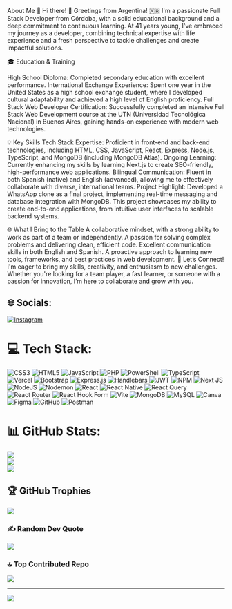 About Me 🌟
Hi there! 👋 Greetings from Argentina! 🇦🇷 I'm a passionate Full Stack Developer from Córdoba, with a solid educational background and a deep commitment to continuous learning. At 41 years young, I've embraced my journey as a developer, combining technical expertise with life experience and a fresh perspective to tackle challenges and create impactful solutions.

🎓 Education & Training

High School Diploma: Completed secondary education with excellent performance.
International Exchange Experience: Spent one year in the United States as a high school exchange student, where I developed cultural adaptability and achieved a high level of English proficiency.
Full Stack Web Developer Certification: Successfully completed an intensive Full Stack Web Development course at the UTN (Universidad Tecnológica Nacional) in Buenos Aires, gaining hands-on experience with modern web technologies.

💡 Key Skills
Tech Stack Expertise: Proficient in front-end and back-end technologies, including HTML, CSS, JavaScript, React, Express, Node.js, TypeScript, and MongoDB (including MongoDB Atlas).
Ongoing Learning: Currently enhancing my skills by learning Next.js to create SEO-friendly, high-performance web applications.
Bilingual Communication: Fluent in both Spanish (native) and English (advanced), allowing me to effectively collaborate with diverse, international teams.
Project Highlight: Developed a WhatsApp clone as a final project, implementing real-time messaging and database integration with MongoDB. This project showcases my ability to create end-to-end applications, from intuitive user interfaces to scalable backend systems.

🌐 What I Bring to the Table
A collaborative mindset, with a strong ability to work as part of a team or independently.
A passion for solving complex problems and delivering clean, efficient code.
Excellent communication skills in both English and Spanish.
A proactive approach to learning new tools, frameworks, and best practices in web development.
🚀 Let’s Connect!
I'm eager to bring my skills, creativity, and enthusiasm to new challenges. Whether you're looking for a team player, a fast learner, or someone with a passion for innovation, I’m here to collaborate and grow with you.


## 🌐 Socials:
[![Instagram](https://img.shields.io/badge/Instagram-%23E4405F.svg?logo=Instagram&logoColor=white)](https://instagram.com/meugeciotti) 

# 💻 Tech Stack:
![CSS3](https://img.shields.io/badge/css3-%231572B6.svg?style=for-the-badge&logo=css3&logoColor=white) ![HTML5](https://img.shields.io/badge/html5-%23E34F26.svg?style=for-the-badge&logo=html5&logoColor=white) ![JavaScript](https://img.shields.io/badge/javascript-%23323330.svg?style=for-the-badge&logo=javascript&logoColor=%23F7DF1E) ![PHP](https://img.shields.io/badge/php-%23777BB4.svg?style=for-the-badge&logo=php&logoColor=white) ![PowerShell](https://img.shields.io/badge/PowerShell-%235391FE.svg?style=for-the-badge&logo=powershell&logoColor=white) ![TypeScript](https://img.shields.io/badge/typescript-%23007ACC.svg?style=for-the-badge&logo=typescript&logoColor=white) ![Vercel](https://img.shields.io/badge/vercel-%23000000.svg?style=for-the-badge&logo=vercel&logoColor=white) ![Bootstrap](https://img.shields.io/badge/bootstrap-%238511FA.svg?style=for-the-badge&logo=bootstrap&logoColor=white) ![Express.js](https://img.shields.io/badge/express.js-%23404d59.svg?style=for-the-badge&logo=express&logoColor=%2361DAFB) ![Handlebars](https://img.shields.io/badge/Handlebars-%23000000?style=for-the-badge&logo=Handlebars.js&logoColor=white) ![JWT](https://img.shields.io/badge/JWT-black?style=for-the-badge&logo=JSON%20web%20tokens) ![NPM](https://img.shields.io/badge/NPM-%23CB3837.svg?style=for-the-badge&logo=npm&logoColor=white) ![Next JS](https://img.shields.io/badge/Next-black?style=for-the-badge&logo=next.js&logoColor=white) ![NodeJS](https://img.shields.io/badge/node.js-6DA55F?style=for-the-badge&logo=node.js&logoColor=white) ![Nodemon](https://img.shields.io/badge/NODEMON-%23323330.svg?style=for-the-badge&logo=nodemon&logoColor=%BBDEAD) ![React](https://img.shields.io/badge/react-%2320232a.svg?style=for-the-badge&logo=react&logoColor=%2361DAFB) ![React Native](https://img.shields.io/badge/react_native-%2320232a.svg?style=for-the-badge&logo=react&logoColor=%2361DAFB) ![React Query](https://img.shields.io/badge/-React%20Query-FF4154?style=for-the-badge&logo=react%20query&logoColor=white) ![React Router](https://img.shields.io/badge/React_Router-CA4245?style=for-the-badge&logo=react-router&logoColor=white) ![React Hook Form](https://img.shields.io/badge/React%20Hook%20Form-%23EC5990.svg?style=for-the-badge&logo=reacthookform&logoColor=white) ![Vite](https://img.shields.io/badge/vite-%23646CFF.svg?style=for-the-badge&logo=vite&logoColor=white) ![MongoDB](https://img.shields.io/badge/MongoDB-%234ea94b.svg?style=for-the-badge&logo=mongodb&logoColor=white) ![MySQL](https://img.shields.io/badge/mysql-4479A1.svg?style=for-the-badge&logo=mysql&logoColor=white) ![Canva](https://img.shields.io/badge/Canva-%2300C4CC.svg?style=for-the-badge&logo=Canva&logoColor=white) ![Figma](https://img.shields.io/badge/figma-%23F24E1E.svg?style=for-the-badge&logo=figma&logoColor=white) ![GitHub](https://img.shields.io/badge/github-%23121011.svg?style=for-the-badge&logo=github&logoColor=white) ![Postman](https://img.shields.io/badge/Postman-FF6C37?style=for-the-badge&logo=postman&logoColor=white)
# 📊 GitHub Stats:
![](https://github-readme-stats.vercel.app/api?username=23eugecio&theme=tokyonight&hide_border=false&include_all_commits=false&count_private=false)<br/>
![](https://github-readme-streak-stats.herokuapp.com/?user=23eugecio&theme=tokyonight&hide_border=false)<br/>
![](https://github-readme-stats.vercel.app/api/top-langs/?username=23eugecio&theme=tokyonight&hide_border=false&include_all_commits=false&count_private=false&layout=compact)

## 🏆 GitHub Trophies
![](https://github-profile-trophy.vercel.app/?username=23eugecio&theme=tokyonight&no-frame=false&no-bg=false&margin-w=4)

### ✍️ Random Dev Quote
![](https://quotes-github-readme.vercel.app/api?type=horizontal&theme=radical)

### 🔝 Top Contributed Repo
![](https://github-contributor-stats.vercel.app/api?username=23eugecio&limit=5&theme=tokyonight&combine_all_yearly_contributions=true)

---
[![](https://visitcount.itsvg.in/api?id=23eugecio&icon=0&color=0)](https://visitcount.itsvg.in)

<!-- Proudly created with GPRM ( https://gprm.itsvg.in ) -->
